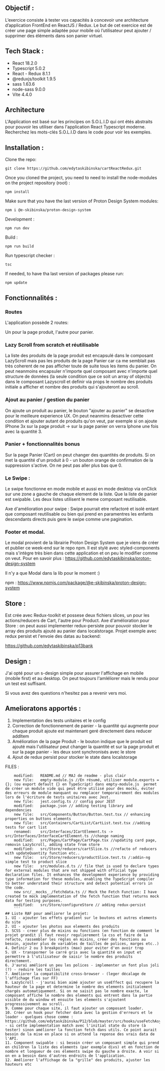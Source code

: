 ## Objectif :

L’exercice consiste à tester vos capacités à concevoir une architecture d’application FrontEnd en ReactJS / Redux. Le but de cet exercice est de créer une page simple adaptée pour mobile où l’utilisateur peut ajouter / supprimer des éléments dans son panier virtuel.


## Tech Stack :
- React 18.2.0
- Typescript 5.0.2
- React - Redux 8.1.1
- @reduxjs/toolkit 1.9.5
- sass 1.63.6
- node-sass 9.0.0
- Vite 4.4.0

## Architecture

L'Application est basé sur les principes on S.O.L.I.D qui ont étés abstraits pour pouvoir les utiliser dans l'application React Typescript moderne.
Recherchez les mots-clés S.O.L.I.D dans le code pour voir les exemples.


## Installation  : 

Clone the repo:
```
git clone https://github.com/edytaskibinska/cartReactRedux.git
```

Once you cloned the project, you need to need to install the node-modules on the project repository (root) : 
```
npm install
```

Make sure that you have the last version of Proton Design System modules:
```
npm i @e-skibinska/proton-design-system
```

Development : 
```
npm run dev
```

Build : 
```
npm run build
```

Run typescript checker : 
```
tsc
```

If needed, to have tha last version of packages please run:
```
npm update
```

## Fonctionnalités : 
### Routes
L'application possède 2 routes:

Un pour la page produit, l'autre pour panier.

### Lazy Scroll from scratch et réutilisable
La liste des produits de la page produit est encapsulé dans le composant LazyScroll mais pas les produits de la page Panier car ca me semblait pas très coherent de ne pas afficher toute de suite tous les items du panier.
On peut neanmoins encapsuler n'importe quel composant avec n'importe quel structure de données (la seule condition que ce soit un array of objects) dans le composant Lazyscroll et definir via props le nombre des produits initiale a afficher et nombre des produits qui s'ajouteront au scroll.

### Ajout au panier / gestion du panier
On ajoute un produit au panier, le bouton "ajouter au panier" se desactive pour le meilleure experience UX. On peut neanmins desactiver cette condition et ajouter autant de produits qu'on veut, par exemple si on ajoute IPhone 3x sur la page produit -> sur la page panier on verra Iphone une fois avec la quantité 3. 

### Panier + fonctionnalités bonus
Sur la page Panier (Cart) on peut changer des quantités de produits. Si on met la quantité d'un produit à 0 - un bouton orange de confirmation de la suppression s'active. On ne peut pas aller plus bas que 0.

### Le Swipe : 
Le swipe fonctionne en mode mobile et aussi en mode desktop via onClick sur une zone a gauche de chaque element de la liste. Que la liste de panier est swipable. Les deux listes utilisent le meme composant reutilisable.

Axe d'amélioration pour swipe :
Swipe pourrait etre refactoré et isolé entant que composant reutilisable <SwipableBlock leftContent={ButtonDeleteComponent}  rightContent={RightComponent}> ou bien <SwipableBlock > qui prend en paramentres les enfants descendants directs puis gere le swipe comme une pagination.

### Footer et modal.

Le modal provient de la librairie Proton Design System que je viens de créer et publier ce week-end sur le repo npm. Il est stylé avec styled-components mais s'intègre très bien dans cette application et on peu le modifier comme on veut. Pour en savoir plus :
https://github.com/edytaskibinska/proton-design-system

Il n'y a que Modal dans la lib pour le moment :)

npm : https://www.npmjs.com/package/@e-skibinska/proton-design-system


## Store : 

Est crée avec Redux-toolkit et possese deux fichiers slices, un pour les actions/reducers de Cart, l'autre pour Product.
Axe d'amélioration pour Store : on peut aussi implementer redux-persiste pour pouvoir stocker le array des produits ajouté au panier dans localstorage. Projet exemple avec redux persist et l'envoie des datas au backend:

https://github.com/edytaskibinska/p13bank


## Design : 
J'ai opté pour un s-design simple pour assurer l'affichage en mobile (mobile first) et au desktop. On peut toujours l'amléliorer mais le rendu pour un test est suffisant.

Si vous avez des questions n'hesitez pas a revenir vers moi. 

## Amelioratons apportés :
1. Implementation des tests unitaires et le config 
2. Correction de fonctionnement de panier - la quantité qui augmente pour chaque produit ajoute est maintenant geré directement dans reducer addItem
3. Amélioration de la page Produit - le bouton indique que le produit est ajouté mais l'utilisateur peut changer la quantité et sur la page produit et sur la page panier - les deux sont synchronisés avec le store
4. Ajout de redux persist pour stocker le state dans localstorage 

FILES :
```
    modified:   README.md // MAJ de readme - plus clair
    new file:   empty-module.js //En résumé, utiliser module.exports = {}; (ou export default {} en TypeScript) dans empty-module.js  permet de créer un module vide qui peut être utilisé pour des mocks, éviter des erreurs de module manquant ou remplacer temporairement des modules lors de l'écriture de tests unitaires avec Jest.
    new file:   jest.config.ts // config pour JEST
    modified:   package.json // adding testing library and dependencies
    new file:   src/Components/Button/Button.test.tsx // enhancing properties on buttons elements
    new file:   src/Containers/CartList/CartList.test.tsx //adding tests for cart list
    renamed:    src/Interfaces/ICartElement.ts -> src/Interfaces/InterfaceCartElement.ts //change naming
    modified:   src/Pages/CartPage/CartPage.tsx //updatitg card page, removin LazyScroll, adding state from store
    modified:   src/Store/reducers/cartSlice.ts //refacto of reducers with updateQuantity function etc..
    new file:   src/Store/reducers/productSlice.test.ts /:addin-ng simple test to product slice
    new file:   src/modules.d.ts // file that is used to declare types for external modules that are not shipped with official type declaration files. It enhances the development experience by providing type information for these modules, enabling the TypeScript compiler to better understand their structure and detect potential errors in the code.
    new src/__mocks__/fetchdata.ts // Mock the Fetch Function: I have created te mock implementation of the fetch function that returns mock data for testing purposes. 
    modified:   src/Store/configureStore // adding redux-persist
    ```
## Liste RAF pour améliorer le projet:
1. UI - ajouter les effets gradient sur le boutons et autres elements du site
2. UI - ajouter les photos aux elements des produits
3. SCSS - creer plus de mixins ou fonctions (en fonction de comment le projet grandit il faut revoir regulierement la css et faire de la refacto, rassembler les règles en mixins, créer des fonctions au besoin, ajouter plus de variables de tailles de polices, marges etc..)
4. Definir 2 ou 3 breakpoints (max) pour eviter d'en avoir trop
5. UX - transpormer le carré gris avec la qiantité en input et permettre à l'utilisateur de saisir le nombre des produits directement.
6. J'aurai amélioré un peu les polices - implementer un font plus joli (?) - reduire les tailles
7. Améliorer la compatibilité cross-browser - (leger décalage de l'affichage fles sur FF)
8. LazyScroll - j'aurai bien aimé ajouter un useEffect qui recupere la hauteur de la page et determine le nombre des elements initialement chargés automatiquement. Si on ne saisit pas le nombre exacte, le composant affiche le nombre des elements qui entrent dans la partie visible de du window et ensuite les elements s'ajoutent progresssivement au scroll.
9. Comme pour chaque site, il faut ajouter un composant loader.
10. Créer un hook pour fetcher data avec la gestion d'erreurs et le loader - quelques chose comme :
https://github.com/edytaskibinska/P12/blob/master/src/hooks/useFetchAsync.js
- si cette implementation match avec l'initial state du store (à tester) sinon améliorer la fonction fetch dans utils. Ce point aurait besoin de la mise en place si on attend la reponse des vrais data de l'API. 
11. Component swipable : si besoin créer un composant simple qui prend en children la liste des elements (par exemple divs) et en fonction de nombre et longueur de ces élements swipe du gauche a droite. A voir si on en a besoin dans d'autres endroits de l'application. 
12. Améliorer l'affichage de la "grille" des produits, ajuster les hauteurs etc



